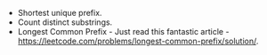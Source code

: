 - Shortest unique prefix.
- Count distinct substrings.
- Longest Common Prefix - Just read this fantastic article - <https://leetcode.com/problems/longest-common-prefix/solution/>.
